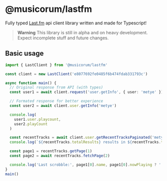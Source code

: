 # @musicorum/lastfm

Fully typed [Last.fm](https://last.fm) api client library written and made for Typescript!

> **Warning**
> This library is still in alpha and on heavy development. Expect incomplete stuff and future changes.

## Basic usage

```ts
import { LastClient } from '@musicorum/lastfm'

const client = new LastClient('e8077692fe0485f6b474fdab331793c')

async function main() {
  // Original response from API (with types)
  const user1 = await client.request('user.getInfo', { user: 'metye' })

  // Formated response for better experience
  const user2 = await client.user.getInfo('metye')

  console.log(
    user1.user.playcount,
    user2.playCount
  )

  const recentTracks = await client.user.getRecentTracksPaginated('metye')
  console.log(`${recentTracks.totalResults} results in ${recentTracks.totalPages} pages`)

  const page1 = recentTracks.getPage(1)
  const page2 = await recentTracks.fetchPage(2)

  console.log('Last scrobble:', page1[0].name, page1[0].nowPlaying ? ' - Now playing' : '')
}
main()
```